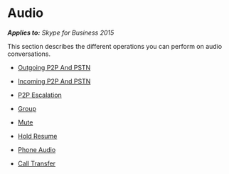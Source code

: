 
# Audio



 _**Applies to:** Skype for Business 2015_

This section describes the different operations you can perform on audio conversations.


- [Outgoing P2P And PSTN](PTAudioOutgoing.md)

- [Incoming P2P And PSTN ](PTAudioIncoming.md)

- [P2P Escalation](PTAudioP2PEscalation.md)

- [Group](PTAudioGroup.md)

- [Mute](PTAudioMute.md)

- [Hold Resume](PTAudioHoldResume.md)

- [Phone Audio](PTAudioPhoneAudio.md)

- [Call Transfer](PTAudioCallTransfer.md)

